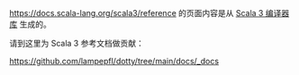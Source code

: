 https://docs.scala-lang.org/scala3/reference 的页面内容是从 [Scala 3 编译器库](https://github.com/lampepfl/dotty) 生成的。

请到这里为 Scala 3 参考文档做贡献：

https://github.com/lampepfl/dotty/tree/main/docs/_docs
